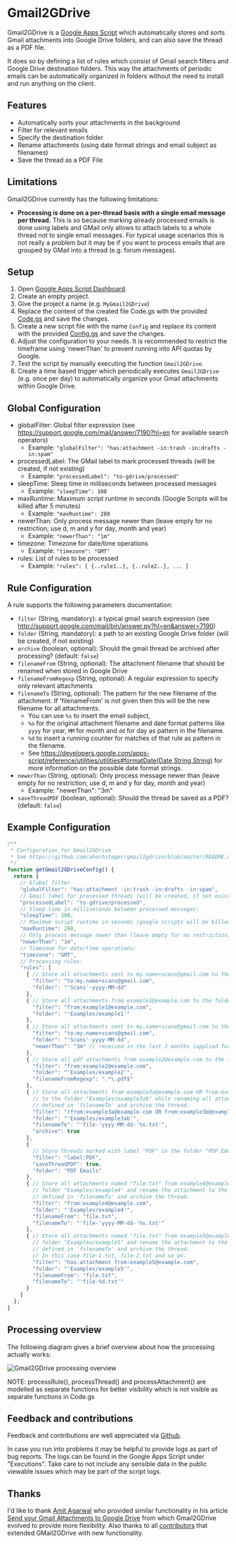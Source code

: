 Gmail2GDrive
============

Gmail2GDrive is a [Google Apps Script](https://developers.google.com/apps-script/) which automatically stores and sorts Gmail attachments into Google Drive folders, and can also save the thread as a PDF file.

It does so by defining a list of rules which consist of Gmail search filters and Google Drive destination folders.
This way the attachments of periodic emails can be automatically organized in folders without the need to install and run anything on the client.

Features
--------

* Automatically sorts your attachments in the background
* Filter for relevant emails
* Specify the destination folder
* Rename attachments (using date format strings and email subject as filenames)
* Save the thread as a PDF File

Limitations
-----------

Gmail2GDrive currently has the following limitations:

* **Processing is done on a per-thread basis with a single email message per thread.** This is so because marking already processed emails is done using labels and GMail only allows to attach labels to a whole thread not to single email messages. For typical usage scenarios this is not really a problem but it may be if you want to process emails that are grouped by GMail into a thread (e.g. forum messages).

Setup
-----

1. Open [Google Apps Script Dashboard](https://script.google.com/).
2. Create an empty project.
3. Give the project a name (e.g. `MyGmail2GDrive`)
4. Replace the content of the created file Code.gs with the provided [Code.gs](Code.gs) and save the changes.
5. Create a new script file with the name `Config` and replace its content with the provided [Config.gs](Config.gs) and save the changes.
6. Adjust the configuration to your needs. It is recommended to restrict the timeframe using 'newerThan' to prevent running into API quotas by Google.
7. Test the script by manually executing the function `Gmail2GDrive`.
8. Create a time based trigger which periodically executes `Gmail2GDrive` (e.g. once per day) to automatically organize your Gmail attachments within Google Drive.

Global Configuration
--------------------

* globalFilter: Global filter expression (see <https://support.google.com/mail/answer/7190?hl=en> for available search operators)
  * Example: `"globalFilter": "has:attachment -in:trash -in:drafts -in:spam"`
* processedLabel: The GMail label to mark processed threads (will be created, if not existing)
  * Example: `"processedLabel": "to-gdrive/processed"`
* sleepTime: Sleep time in milliseconds between processed messages
  * Example: `"sleepTime": 100`
* maxRuntime: Maximum script runtime in seconds (Google Scripts will be killed after 5 minutes)
  * Example: `"maxRuntime": 280`
* newerThan: Only process message newer than (leave empty for no restriction; use d, m and y for day, month and year)
  * Example: `"newerThan": "1m"`
* timezone: Timezone for date/time operations
  * Example: `"timezone": "GMT"`
* rules: List of rules to be processed
  * Example: `"rules": [ {..rule1..}, {..rule2..}, ... ]`

Rule Configuration
------------------

A rule supports the following parameters documentation:

* `filter` (String, mandatory): a typical gmail search expression (see <http://support.google.com/mail/bin/answer.py?hl=en&answer=7190>)
* `folder` (String, mandatory): a path to an existing Google Drive folder (will be created, if not existing)
* `archive` (boolean, optional): Should the gmail thread be archived after processing? (default: `false`)
* `filenameFrom` (String, optional): The attachment filename that should be renamed when stored in Google Drive
* `filenameFromRegexp` (String, optional): A regular expression to specify only relevant attachments
* `filenameTo` (String, optional): The pattern for the new filename of the attachment. If 'filenameFrom' is not given then this will be the new filename for all attachments.
  * You can use `%s` to insert the email subject, 
  * `%o` for the original attachment filename and date format patterns like `yyyy` for year, `MM` for month and `dd` for day as pattern in the filename.
  * `%d` to insert a running counter for matches of that rule as pattern in the filename.
  * See <https://developers.google.com/apps-script/reference/utilities/utilities#formatDate(Date,String,String)> for more information on the possible date format strings.
* `newerThan` (String, optional): Only process message newer than (leave empty for no restriction; use d, m and y for day, month and year)
  * Example: "newerThan": "3m"
* `saveThreadPDF` (boolean, optional): Should the thread be saved as a PDF? (default: `false`)


Example Configuration
---------------------

```javascript
/**
 * Configuration for Gmail2GDrive
 * See https://github.com/ahochsteger/gmail2gdrive/blob/master/README.md for a config reference
 */
function getGmail2GDriveConfig() {
  return {
    // Global filter
    "globalFilter": "has:attachment -in:trash -in:drafts -in:spam",
    // Gmail label for processed threads (will be created, if not existing):
    "processedLabel": "to-gdrive/processed",
    // Sleep time in milliseconds between processed messages:
    "sleepTime": 100,
    // Maximum script runtime in seconds (google scripts will be killed after 5 minutes):
    "maxRuntime": 280,
    // Only process message newer than (leave empty for no restriction; use d, m and y for day, month and year):
    "newerThan": "1m",
    // Timezone for date/time operations:
    "timezone": "GMT",
    // Processing rules:
    "rules": [
      { // Store all attachments sent to my.name+scans@gmail.com to the folder "Scans"
        "filter": "to:my.name+scans@gmail.com",
        "folder": "'Scans'-yyyy-MM-dd"
      },
      { // Store all attachments from example1@example.com to the folder "Examples/example1"
        "filter": "from:example1@example.com",
        "folder": "'Examples/example1'"
      },
      { // Store all attachments sent to my.name+scans@gmail.com to the folder "Scans" with extend received dates
        "filter": "to:my.name+scans@gmail.com",
        "folder": "'Scans'-yyyy-MM-dd",
        "newerThan": "3m" // received in the last 3 months (applied for this rule only)
      },
      { // Store all pdf attachments from example2@example.com to the folder "Examples/example2"
        "filter": "from:example2@example.com",
        "folder": "'Examples/example2'",
        "filenameFromRegexp": ".*\.pdf$"
      },
      { // Store all attachments from example3a@example.com OR from:example3b@example.com
        // to the folder "Examples/example3ab" while renaming all attachments to the pattern
        // defined in 'filenameTo' and archive the thread.
        "filter": "(from:example3a@example.com OR from:example3b@example.com)",
        "folder": "'Examples/example3ab'",
        "filenameTo": "'file-'yyyy-MM-dd-'%s.txt'",
        "archive": true
      },
      {
        // Store threads marked with label "PDF" in the folder "PDF Emails" als PDF document.
        "filter": "label:PDF",
        "saveThreadPDF": true,
        "folder": "PDF Emails"
      },
      { // Store all attachments named "file.txt" from example4@example.com to the
        // folder "Examples/example4" and rename the attachment to the pattern
        // defined in 'filenameTo' and archive the thread.
        "filter": "from:example4@example.com",
        "folder": "'Examples/example4'",
        "filenameFrom": "file.txt",
        "filenameTo": "'file-'yyyy-MM-dd-'%s.txt'"
      },
      { // Store all attachments named "file.txt" from example5@example.com to the
        // folder "Examples/example5" and rename the attachment to the pattern
        // defined in 'filenameTo' and archive the thread. 
        // In this case file-1.txt, file-2.txt and so on. 
        "filter": "has:attachment from:example5@example.com",
        "folder": "'Examples/example5'",
        "filenameFrom": "file.txt",
        "filenameTo": "'file-%d.txt'"
      }
    ]
  };
}
```

Processing overview
-------------------

The following diagram gives a brief overview about how the processing actually works:

![Gmail2GDrive processing overview](gmail2gdrive.png)

NOTE: processRule(), processThread() and processAttachment() are modelled as separate functions for better visibility which is not visible as separate functions in Code.gs

Feedback and contributions
--------------------------

Feedback and contributions are well appreciated via [Github](https://github.com/ahochsteger/gmail2gdrive).

In case you run into problems it may be helpful to provide logs as part of bug reports.
The logs can be found in the Google Apps Script under "Executions".
Take care to not include any sensible data in the public viewable issues which may be part of the script logs.

Thanks
------

I'd like to thank [Amit Agarwal](http://www.labnol.org/about/) who provided similar functionality in his article [Send your Gmail Attachments to Google Drive](http://www.labnol.org/internet/send-gmail-to-google-drive/21236/) from which Gmail2GDrive evolved to provide more flexibility.
Also thanks to all [contributors](https://github.com/ahochsteger/gmail2gdrive/graphs/contributors) that extended GMail2GDrive with new functionality.
